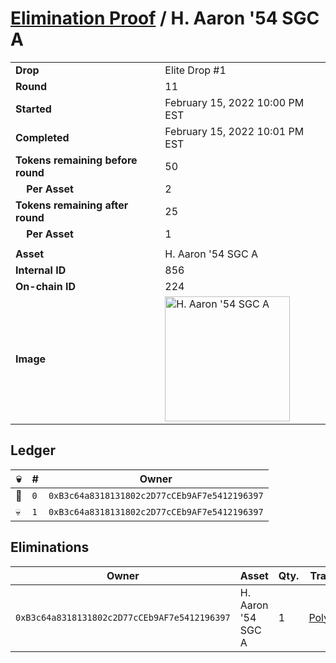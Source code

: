 # [Elimination Proof](./readme.md) / H. Aaron &#039;54 SGC A

|||
|---|---|
| **Drop** | Elite Drop #1 |
| **Round** | 11 |
| **Started** | February 15, 2022 10:00 PM EST |
| **Completed** | February 15, 2022 10:01 PM EST |
| **Tokens remaining before round** | 50 |
| **&nbsp;&nbsp;&nbsp;&nbsp;Per Asset** | 2 |
| **Tokens remaining after round** | 25 |
| **&nbsp;&nbsp;&nbsp;&nbsp;Per Asset** | 1 |
| | |
| **Asset** | H. Aaron &#039;54 SGC A |
| **Internal ID** | 856 |
| **On-chain ID** | 224 |
| **Image** | <img src="https://tcdn.blokpax.com/95836cf2-27c6-4433-99c5-8ff77c054067/52d50ef163f937659fc1b4c86f3a83026a87fe0d0494444f1989d2548498a08c.png" height="200" alt="H. Aaron &#039;54 SGC A" /> |

## Ledger

| 💀 | # | Owner |
| --- | --- | --- |
| 👑 | `0` | `0xB3c64a8318131802c2D77cCEb9AF7e5412196397` |
| 💀 | `1` | `0xB3c64a8318131802c2D77cCEb9AF7e5412196397` |


## Eliminations

| Owner | Asset | Qty. | Transaction |
| --- | --- | --- | --- |
| `0xB3c64a8318131802c2D77cCEb9AF7e5412196397` | H. Aaron '54 SGC A | 1 | [Polygonscan](https://polygonscan.com/tx/0x887e177335b8ee8417734f11d9838a83669b5e110fa62c68675ef1df4a91cad1) |
